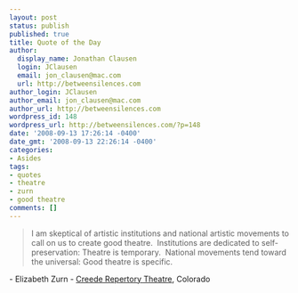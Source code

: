 ```yaml
---
layout: post
status: publish
published: true
title: Quote of the Day
author:
  display_name: Jonathan Clausen
  login: JClausen
  email: jon_clausen@mac.com
  url: http://betweensilences.com
author_login: JClausen
author_email: jon_clausen@mac.com
author_url: http://betweensilences.com
wordpress_id: 148
wordpress_url: http://betweensilences.com/?p=148
date: '2008-09-13 17:26:14 -0400'
date_gmt: '2008-09-13 22:26:14 -0400'
categories:
- Asides
tags:
- quotes
- theatre
- zurn
- good theatre
comments: []
---
```

<blockquote>I am skeptical of artistic institutions and national artistic movements to call on us to create good theatre.  Institutions are dedicated to self-preservation: Theatre is temporary.  National movements tend toward the universal: Good theatre is specific.</p></blockquote>
<p>- Elizabeth Zurn - <a href="http://www.creederep.org/">Creede Repertory Theatre</a>, Colorado</p>
